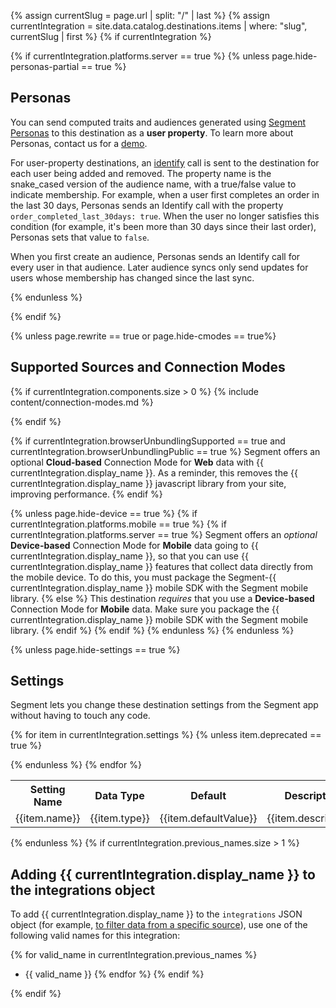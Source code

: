 <!-- in the file we're pulling from the API, "name" corresponds with the path to the yml blob for a specific destination.-->
{% assign currentSlug = page.url | split: "/" | last %}
{% assign currentIntegration = site.data.catalog.destinations.items | where: "slug", currentSlug | first %}
{% if currentIntegration %}

{% if currentIntegration.platforms.server == true %}
{% unless page.hide-personas-partial == true %}

## Personas

You can send computed traits and audiences generated using [Segment Personas](/docs/personas) to this destination as a **user property**. To learn more about Personas, contact us for a [demo](https://segment.com/contact/demo).

For user-property destinations, an [identify](/docs/connections/spec/identify/) call is sent to the destination for each user being added and removed. The property name is the snake_cased version of the audience name, with a true/false value to indicate membership. For example, when a user first completes an order in the last 30 days, Personas sends an Identify call with the property `order_completed_last_30days: true`. When the user no longer satisfies this condition (for example, it's been more than 30 days since their last order), Personas sets that value to `false`.

When you first create an audience, Personas sends an Identify call for every user in that audience. Later audience syncs only send updates for users whose membership has changed since the last sync.

{% endunless %}

{% endif %}

{% unless page.rewrite == true or page.hide-cmodes == true%}
## Supported Sources and Connection Modes
{% if currentIntegration.components.size > 0 %}
{% include content/connection-modes.md %}

{% endif %}

{% if currentIntegration.browserUnbundlingSupported == true and currentIntegration.browserUnbundlingPublic == true %}
  Segment offers an optional **Cloud-based** Connection Mode for **Web** data with {{ currentIntegration.display_name }}. As a reminder, this removes the {{ currentIntegration.display_name }} javascript library from your site, improving performance.
{% endif %}

{% unless page.hide-device == true %}
{% if currentIntegration.platforms.mobile == true %}
  {% if currentIntegration.platforms.server == true %}
  Segment offers an *optional* **Device-based** Connection Mode for **Mobile** data going to {{ currentIntegration.display_name }}, so that you can use {{ currentIntegration.display_name }} features that collect data directly from the mobile device. To do this, you must package the Segment-{{ currentIntegration.display_name }} mobile SDK with the Segment mobile library.
  {% else %}
  This destination *requires* that you use a **Device-based** Connection Mode for **Mobile** data. Make sure you package the {{ currentIntegration.display_name }} mobile SDK with the Segment mobile library.
  {% endif %}
{% endif %}
{% endunless %}
{% endunless %}

{% unless page.hide-settings == true %}
## Settings

Segment lets you change these destination settings from the Segment app without having to touch any code.
<table>
<tr>
<th>Setting Name</th>
<th>Data Type</th>
<th>Default</th>
<th>Description</th>
</tr>
{% for item in currentIntegration.settings %}
  {% unless item.deprecated == true %}
<tr>
<td class="def" id="{{item.name | slugify}}" style="cursor:pointer">{{item.name}}</td>
<td>{{item.type}}</td>
<td>{{item.defaultValue}}</td>
<td markdown="span">{{item.description}}</td>
</tr>


  {% endunless %}
{% endfor %}
</table>
{% endunless %}
{% if currentIntegration.previous_names.size > 1 %}

## Adding {{ currentIntegration.display_name }} to the integrations object

To add {{ currentIntegration.display_name }} to the `integrations` JSON object (for example, [to filter data from a specific source](/docs/guides/filtering-data/#filtering-with-the-integrations-object)), use one of the following valid names for this integration:

{% for valid_name in currentIntegration.previous_names %}
- {{ valid_name }}
{% endfor %}
{% endif %}

{% endif %}
